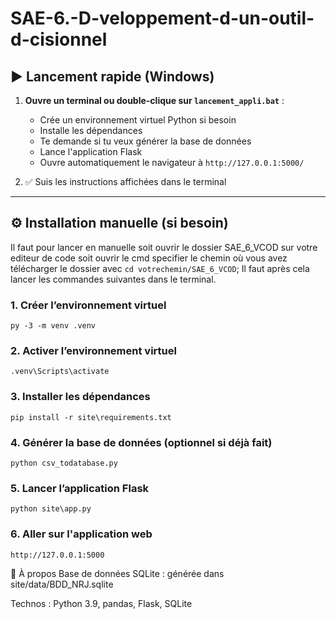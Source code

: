 # SAE-6.-D-veloppement-d-un-outil-d-cisionnel

## ▶️ Lancement rapide (Windows)

1. **Ouvre un terminal ou double-clique sur `lancement_appli.bat`** :
   - Crée un environnement virtuel Python si besoin
   - Installe les dépendances
   - Te demande si tu veux générer la base de données
   - Lance l'application Flask
   - Ouvre automatiquement le navigateur à `http://127.0.0.1:5000/`

2. ✅ Suis les instructions affichées dans le terminal

---

## ⚙️ Installation manuelle (si besoin)
Il faut pour lancer en manuelle soit ouvrir le dossier SAE_6_VCOD sur votre editeur de code soit ouvrir le cmd specifier le chemin où vous avez télécharger le dossier avec ```cd votrechemin/SAE_6_VCOD```;
Il faut après cela lancer les commandes suivantes dans le terminal.

### 1. Créer l’environnement virtuel 
```py -3 -m venv .venv```
### 2. Activer l’environnement virtuel
```.venv\Scripts\activate```
### 3. Installer les dépendances
```pip install -r site\requirements.txt```
### 4. Générer la base de données (optionnel si déjà fait)
```python csv_todatabase.py```
### 5. Lancer l’application Flask
```python site\app.py```

### 6. Aller sur l'application web 
``http://127.0.0.1:5000``

📝 À propos
Base de données SQLite : générée dans site/data/BDD_NRJ.sqlite

Technos : Python 3.9, pandas, Flask, SQLite